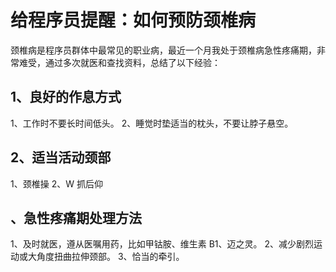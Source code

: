 # 给程序员提醒：如何预防颈椎病

颈椎病是程序员群体中最常见的职业病，最近一个月我处于颈椎病急性疼痛期，非常难受，通过多次就医和查找资料，总结了以下经验：

## 1、良好的作息方式

1、工作时不要长时间低头。
2、睡觉时垫适当的枕头，不要让脖子悬空。

## 2、适当活动颈部

1、颈椎操
2、W 抓后仰

## 、急性疼痛期处理方法

1、及时就医，遵从医嘱用药，比如甲钴胺、维生素 B1、迈之灵。
2、减少剧烈运动或大角度扭曲拉伸颈部。
3、恰当的牵引。
